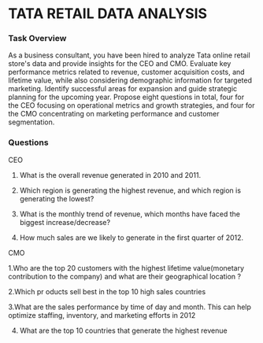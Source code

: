 # TATA RETAIL DATA ANALYSIS
### Task Overview
As a business consultant, you have been hired to analyze Tata online retail store's data and provide insights for the CEO and CMO.
Evaluate key performance metrics related to revenue, customer acquisition costs, and lifetime value,
while also considering demographic information for targeted marketing. 
Identify successful areas for expansion and guide strategic planning for the upcoming year.
Propose eight questions in total, four for the CEO focusing on operational metrics and growth strategies, and four for the CMO concentrating on marketing performance and customer segmentation.
### Questions
CEO
 1. What is the overall revenue generated in 2010 and 2011.
    
 2. Which region is generating the highest revenue, and which region is generating the lowest?
    
 3. What is the monthly trend of revenue, which months have faced the biggest increase/decrease?
    
 4. How much sales are we likely to generate in the first quarter of  2012.
  
CMO

 1.Who are the top 20 customers with the highest lifetime value(monetary contribution to the company) and what are their geographical location ?

 2.Which pr oducts sell best in the top 10 high sales countries

 3.What are the sales performance by time of day and  month. This can help optimize staffing, inventory, and marketing efforts in 2012
 
  4. What are the top 10 countries that generate the highest revenue

 



